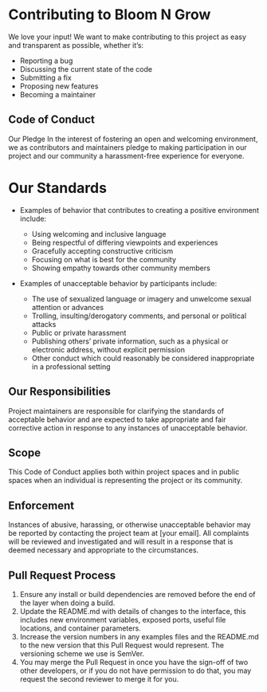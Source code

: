 # Contributing to Bloom N Grow
We love your input! We want to make contributing to this project as easy and transparent as possible, whether it’s:

- Reporting a bug
- Discussing the current state of the code
- Submitting a fix
- Proposing new features
- Becoming a maintainer

## Code of Conduct
Our Pledge
In the interest of fostering an open and welcoming environment, we as contributors and maintainers pledge to making participation in our project and our community a harassment-free experience for everyone.

# Our Standards
- Examples of behavior that contributes to creating a positive environment include:
    - Using welcoming and inclusive language
    - Being respectful of differing viewpoints and experiences
    - Gracefully accepting constructive criticism
    - Focusing on what is best for the community
    - Showing empathy towards other community members

- Examples of unacceptable behavior by participants include:
    - The use of sexualized language or imagery and unwelcome sexual attention or advances
    - Trolling, insulting/derogatory comments, and personal or political attacks
    - Public or private harassment
    - Publishing others’ private information, such as a physical or electronic address, without explicit permission
    - Other conduct which could reasonably be considered inappropriate in a professional setting

## Our Responsibilities
Project maintainers are responsible for clarifying the standards of acceptable behavior and are expected to take appropriate and fair corrective action in response to any instances of unacceptable behavior.

## Scope
This Code of Conduct applies both within project spaces and in public spaces when an individual is representing the project or its community.

## Enforcement
Instances of abusive, harassing, or otherwise unacceptable behavior may be reported by contacting the project team at [your email]. All complaints will be reviewed and investigated and will result in a response that is deemed necessary and appropriate to the circumstances.

## Pull Request Process
1. Ensure any install or build dependencies are removed before the end of the layer when doing a build.
2. Update the README.md with details of changes to the interface, this includes new environment variables, exposed ports, useful file locations, and container parameters.
3. Increase the version numbers in any examples files and the README.md to the new version that this Pull Request would represent. The versioning scheme we use is SemVer.
4. You may merge the Pull Request in once you have the sign-off of two other developers, or if you do not have permission to do that, you may request the second reviewer to merge it for you.